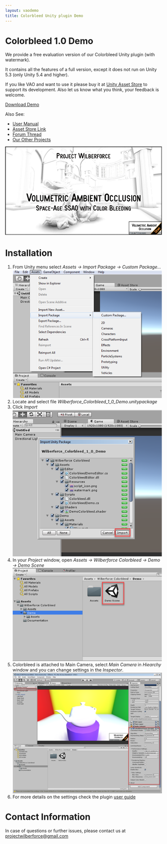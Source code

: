 ```yaml
---
layout: vaodemo
title: Colorbleed Unity plugin Demo
---
```


# Colorbleed 1.0 Demo

We provide a free evaluation version of our Colorbleed Unity plugin (with watermark).

It contains all the features of a full version, except it does not run on Unity 5.3 (only Unity 5.4 and higher).

If you like VAO and want to use it please buy it at [Unity Asset Store](https://www.assetstore.unity3d.com/#!/content/85066) to support its development. Also let us know what you think, your feedback is welcome.

<a href="https://projectwilberforce.github.io/cbdemo/Wilberforce_Colorbleed_1_0_Demo.zip" class="downloadbtn">Download Demo</a>


Also See:

 - [User Manual](https://projectwilberforce.github.io/colorbleed)
 - [Asset Store Link](https://www.assetstore.unity3d.com/#!/content/85066)
 - [Forum Thread]()
 - [Our Other Projects](https://www.assetstore.unity3d.com/en/#!/search/page=1/sortby=popularity/query=publisher:22764)

![](demo_screenshot.jpg)

# Installation

1. From Unity menu select *Assets -> Import Package -> Custom Package...*
![](install1.png)
2. Locate and select file *Wilberforce_Colorbleed_1_0_Demo.unitypackage*  
3. Click *Import*   
![](install2.png)
4. In your *Project* window, open *Assets -> Wilberforce Colorbleed -> Demo -> Demo Scene*  
![](install3.png)
5. Colorbleed is attached to Main Camera, select *Main Camera* in *Hiearchy* window and you can change settings in the *Inspector*.
![](install4.png)
6. For more details on the settings check the plugin [user guide](/colorbleed)

# Contact Information
In case of questions or further issues, please contact us at <projectwilberforce@gmail.com>


